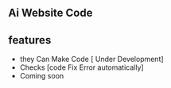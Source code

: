 ## Ai Website Code
## features
- they Can Make Code [ Under Development]
- Checks [code Fix Error automatically]
- Coming soon
